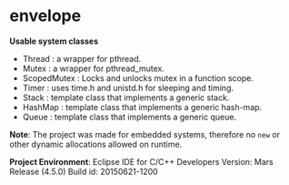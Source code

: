 # envelope

**Usable system classes**
- Thread		: a wrapper for pthread.
- Mutex 		: a wrapper for pthread_mutex.
- ScopedMutex	: Locks and unlocks mutex in a function scope.
- Timer 		: uses time.h and unistd.h for sleeping and timing.
- Stack 		: template class that implements a generic stack.
- HashMap		: template class that implements a generic hash-map.
- Queue			: template class that implements a generic queue.
 
**Note**: 
The project was made for embedded systems, therefore no `new` or other dynamic allocations allowed on runtime. 

**Project Environment**:
Eclipse IDE for C/C++ Developers
Version: Mars Release (4.5.0)
Build id: 20150621-1200


